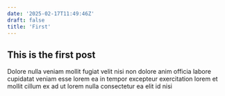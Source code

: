 ```yaml
---
date: '2025-02-17T11:49:46Z'
draft: false
title: 'First'
---
```


## This is the first post

Dolore nulla veniam mollit fugiat velit nisi non dolore anim officia labore cupidatat veniam esse lorem ea in tempor excepteur exercitation lorem et mollit cillum ex ad ut lorem nulla consectetur ea elit id nisi